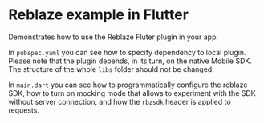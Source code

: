 # Reblaze example in Flutter

Demonstrates how to use the Reblaze Fluter plugin in your app.

In `pubspec.yaml` you can see how to specify dependency to local plugin. 
Please note that the plugin depends, in its turn, on the native Mobile SDK. 
The structure of the whole `libs` folder should not be changed:  

In `main.dart` you can see how to programmatically configure the reblaze SDK,
how to turn on mocking mode that allows to experiment with the SDK without
server connection, and how the `rbzsdk` header is applied to requests.